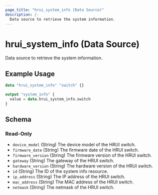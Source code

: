 ```yaml
---
page_title: "hrui_system_info (Data Source)"
description: |-
  Data source to retrieve the system information.
---
```


# hrui_system_info (Data Source)

Data source to retrieve the system information.

## Example Usage

```terraform
data "hrui_system_info" "switch" {}

output "system_info" {
  value = data.hrui_system_info.switch
}
```

<!-- schema generated by tfplugindocs -->
## Schema

### Read-Only

- `device_model` (String) The device model of the HRUI switch.
- `firmware_date` (String) The firmware date of the HRUI switch.
- `firmware_version` (String) The firmware version of the HRUI switch.
- `gateway` (String) The gateway of the HRUI switch.
- `hardware_version` (String) The hardware version of the HRUI switch.
- `id` (String) The ID of the system info resource.
- `ip_address` (String) The IP address of the HRUI switch.
- `mac_address` (String) The MAC address of the HRUI switch.
- `netmask` (String) The netmask of the HRUI switch.


